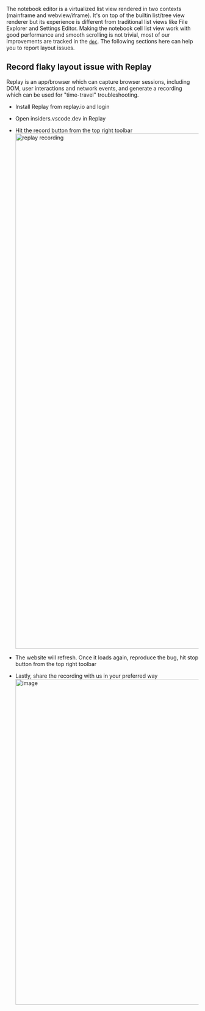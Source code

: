 The notebook editor is a virtualized list view rendered in two contexts
(mainframe and webview/iframe). It's on top of the builtin list/tree view
renderer but its experience is different from traditional list views like File
Explorer and Settings Editor. Making the notebook cell list view work with good
performance and smooth scrolling is not trivial, most of our improvements are
tracked in the
[`doc`](HTTPS://github.com/microsoft/vscode/blob/main/src/vs/workbench/contrib/notebook/browser/docs/notebook.layout.md).
The following sections here can help you to report layout issues.

## Record flaky layout issue with Replay

Replay is an app/browser which can capture browser sessions, including DOM, user
interactions and network events, and generate a recording which can be used for
"time-travel" troubleshooting.

-   Install Replay from replay.io and login
-   Open insiders.vscode.dev in Replay
-   Hit the record button from the top right toolbar
    <img width="1348" alt="replay recording" src="https://user-images.githubusercontent.com/876920/167472794-4f35f366-a6c4-4e3b-a808-dfdf308deae4.png">

-   The website will refresh. Once it loads again, reproduce the bug, hit stop
    button from the top right toolbar
-   Lastly, share the recording with us in your preferred way
    <img width="852" alt="image" src="https://user-images.githubusercontent.com/876920/167473038-08cb704b-3656-4ad0-8e38-d2c4985a04c7.png">
